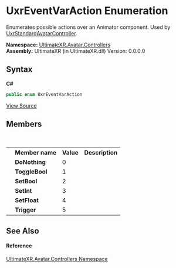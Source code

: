 # UxrEventVarAction Enumeration
 

Enumerates possible actions over an Animator component. Used by <a href="T_UltimateXR_Avatar_Controllers_UxrStandardAvatarController">UxrStandardAvatarController</a>.

**Namespace:**&nbsp;<a href="N_UltimateXR_Avatar_Controllers">UltimateXR.Avatar.Controllers</a><br />**Assembly:**&nbsp;UltimateXR (in UltimateXR.dll) Version: 0.0.0.0

## Syntax

**C#**<br />
``` C#
public enum UxrEventVarAction
```

<a href="UltimateXR/Scripts/Avatar/Controllers/UxrEventVarAction.cs" rel="noopener noreferrer" title="View the source code">View Source</a><br />

## Members
&nbsp;<table><tr><th></th><th>Member name</th><th>Value</th><th>Description</th></tr><tr><td /><td target="F:UltimateXR.Avatar.Controllers.UxrEventVarAction.DoNothing">**DoNothing**</td><td>0</td><td /></tr><tr><td /><td target="F:UltimateXR.Avatar.Controllers.UxrEventVarAction.ToggleBool">**ToggleBool**</td><td>1</td><td /></tr><tr><td /><td target="F:UltimateXR.Avatar.Controllers.UxrEventVarAction.SetBool">**SetBool**</td><td>2</td><td /></tr><tr><td /><td target="F:UltimateXR.Avatar.Controllers.UxrEventVarAction.SetInt">**SetInt**</td><td>3</td><td /></tr><tr><td /><td target="F:UltimateXR.Avatar.Controllers.UxrEventVarAction.SetFloat">**SetFloat**</td><td>4</td><td /></tr><tr><td /><td target="F:UltimateXR.Avatar.Controllers.UxrEventVarAction.Trigger">**Trigger**</td><td>5</td><td /></tr></table>

## See Also


#### Reference
<a href="N_UltimateXR_Avatar_Controllers">UltimateXR.Avatar.Controllers Namespace</a><br />